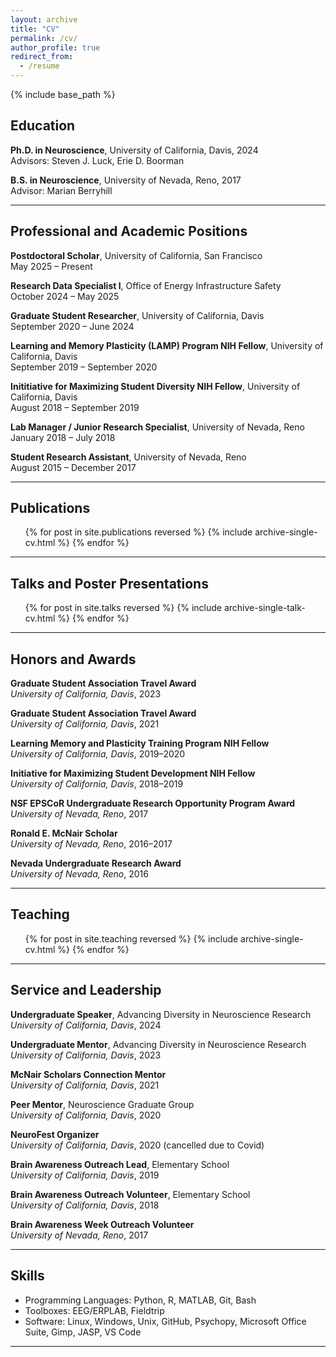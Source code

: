 ```yaml
---
layout: archive
title: "CV"
permalink: /cv/
author_profile: true
redirect_from:
  - /resume
---
```


{% include base_path %}

## Education

**Ph.D. in Neuroscience**, University of California, Davis, 2024  
Advisors: Steven J. Luck, Erie D. Boorman

**B.S. in Neuroscience**, University of Nevada, Reno, 2017  
Advisor: Marian Berryhill

---

## Professional and Academic Positions

**Postdoctoral Scholar**, University of California, San Francisco  
May 2025 – Present

**Research Data Specialist I**, Office of Energy Infrastructure Safety  
October 2024 – May 2025

**Graduate Student Researcher**, University of California, Davis  
September 2020 – June 2024

**Learning and Memory Plasticity (LAMP) Program NIH Fellow**, University of California, Davis  
September 2019 – September 2020

**Inititiative for Maximizing Student Diversity NIH Fellow**, University of California, Davis  
August 2018 – September 2019

**Lab Manager / Junior Research Specialist**, University of Nevada, Reno  
January 2018 – July 2018

**Student Research Assistant**, University of Nevada, Reno  
August 2015 – December 2017

---

## Publications

<ul>
  {% for post in site.publications reversed %}
    {% include archive-single-cv.html %}
  {% endfor %}
</ul>

---

## Talks and Poster Presentations 

<ul>
  {% for post in site.talks reversed %}
    {% include archive-single-talk-cv.html %}
  {% endfor %}
</ul>

---

## Honors and Awards

**Graduate Student Association Travel Award**  
*University of California, Davis*, 2023

**Graduate Student Association Travel Award**  
*University of California, Davis*, 2021

**Learning Memory and Plasticity Training Program NIH Fellow**  
*University of California, Davis*, 2019–2020

**Initiative for Maximizing Student Development NIH Fellow**  
*University of California, Davis*, 2018–2019

**NSF EPSCoR Undergraduate Research Opportunity Program Award**  
*University of Nevada, Reno*, 2017

**Ronald E. McNair Scholar**  
*University of Nevada, Reno*, 2016–2017

**Nevada Undergraduate Research Award**  
*University of Nevada, Reno*, 2016

---

## Teaching

  <ul>{% for post in site.teaching reversed %}
    {% include archive-single-cv.html %}
  {% endfor %}</ul>

---

## Service and Leadership

**Undergraduate Speaker**, Advancing Diversity in Neuroscience Research  
*University of California, Davis*, 2024

**Undergraduate Mentor**, Advancing Diversity in Neuroscience Research  
*University of California, Davis*, 2023

**McNair Scholars Connection Mentor**  
*University of California, Davis*, 2021

**Peer Mentor**, Neuroscience Graduate Group  
*University of California, Davis*, 2020

**NeuroFest Organizer**  
*University of California, Davis*, 2020 (cancelled due to Covid)

**Brain Awareness Outreach Lead**, Elementary School  
*University of California, Davis*, 2019

**Brain Awareness Outreach Volunteer**, Elementary School  
*University of California, Davis*, 2018

**Brain Awareness Week Outreach Volunteer**  
*University of Nevada, Reno*, 2017

---

## Skills

- Programming Languages: Python, R, MATLAB, Git, Bash  
- Toolboxes: EEG/ERPLAB, Fieldtrip  
- Software: Linux, Windows, Unix, GitHub, Psychopy, Microsoft Office Suite, Gimp, JASP, VS Code

---
